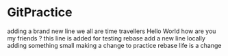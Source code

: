 # GitPractice
adding a brand new line
we all are time travellers
Hello World how are you my friends ?
this line is added for testing rebase
add a new line locally
adding something small
making a change to practice rebase
life is a change 
